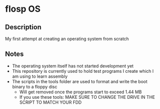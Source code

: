 # flosp OS
## Description
My first attempt at creating an operating system from scratch
## Notes
* The operating system itself has not started development yet
* This repository is currently used to hold test programs I create which I am using to learn assembly
* The scripts in the tools folder are used to format and write the boot binary to a floppy disc  
  - Will get removed once the programs start to exceed 1.44 MB
  - If you use these tools: MAKE SURE TO CHANGE THE DRIVE IN THE SCRIPT TO MATCH YOUR FDD
